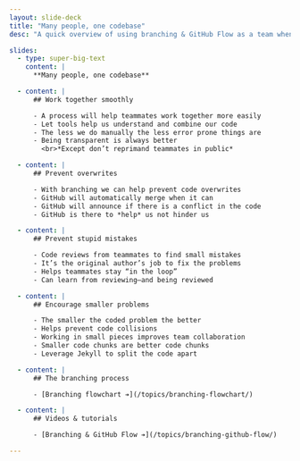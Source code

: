 ```yaml
---
layout: slide-deck
title: "Many people, one codebase"
desc: "A quick overview of using branching & GitHub Flow as a team when developing the same codebase."

slides:
  - type: super-big-text
    content: |
      **Many people, one codebase**

  - content: |
      ## Work together smoothly

      - A process will help teammates work together more easily
      - Let tools help us understand and combine our code
      - The less we do manually the less error prone things are
      - Being transparent is always better
        <br>*Except don’t reprimand teammates in public*

  - content: |
      ## Prevent overwrites

      - With branching we can help prevent code overwrites
      - GitHub will automatically merge when it can
      - GitHub will announce if there is a conflict in the code
      - GitHub is there to *help* us not hinder us

  - content: |
      ## Prevent stupid mistakes

      - Code reviews from teammates to find small mistakes
      - It’s the original author’s job to fix the problems
      - Helps teammates stay “in the loop”
      - Can learn from reviewing—and being reviewed

  - content: |
      ## Encourage smaller problems

      - The smaller the coded problem the better
      - Helps prevent code collisions
      - Working in small pieces improves team collaboration
      - Smaller code chunks are better code chunks
      - Leverage Jekyll to split the code apart

  - content: |
      ## The branching process

      - [Branching flowchart ➔](/topics/branching-flowchart/)

  - content: |
      ## Videos & tutorials

      - [Branching & GitHub Flow ➔](/topics/branching-github-flow/)

---
```

